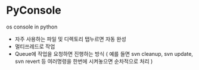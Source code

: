 # PyConsole
os console in python
- 자주 사용하는 파일 및 디렉토리 탭누르면 자동 완성
- 멀티쓰레드로 작업
- Queue에 작업을 요청하면 진행하는 방식 ( 예를 들면 svn cleanup, svn update, svn revert 등 여러명령을 한번에 시켜놓으면 순차적으로 처리 )
